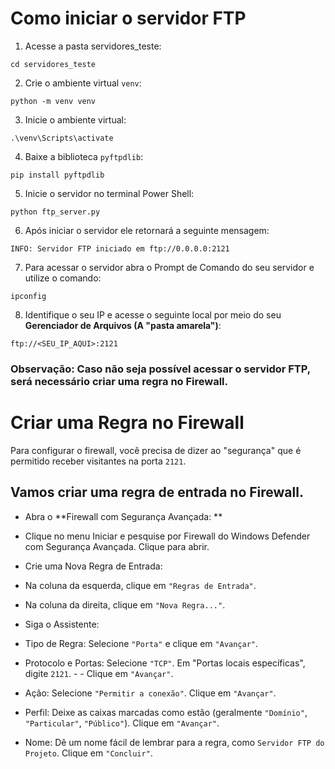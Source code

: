 # Como iniciar o servidor FTP

1. Acesse a pasta servidores_teste:

```
cd servidores_teste
```

2. Crie o ambiente virtual `venv`:

```
python -m venv venv
```

3. Inicie o ambiente virtual:

```
.\venv\Scripts\activate
```

4. Baixe a biblioteca `pyftpdlib`:

```
pip install pyftpdlib
```

5. Inicie o servidor no terminal Power Shell:
```
python ftp_server.py 
```

6. Após iniciar o servidor ele retornará a seguinte mensagem:

```
INFO: Servidor FTP iniciado em ftp://0.0.0.0:2121
```

7. Para acessar o servidor abra o Prompt de Comando do seu servidor e utilize o comando:

```
ipconfig
```

8. Identifique o seu IP e acesse o seguinte local por meio do seu **Gerenciador de Arquivos  (A "pasta amarela")**:

```
ftp://<SEU_IP_AQUI>:2121
```

### Observação: Caso não seja possível acessar o servidor FTP, será necessário criar uma regra no Firewall.

# Criar uma Regra no Firewall

Para configurar o firewall, você precisa de dizer ao "segurança" que é permitido receber visitantes na porta `2121`. 

## Vamos criar uma regra de entrada no Firewall.

- Abra o **Firewall com Segurança Avançada: ** 

- Clique no menu Iniciar e pesquise por Firewall do Windows Defender com Segurança Avançada. Clique para abrir.

- Crie uma Nova Regra de Entrada:

- Na coluna da esquerda, clique em `"Regras de Entrada"`.

- Na coluna da direita, clique em `"Nova Regra..."`.

- Siga o Assistente:

- Tipo de Regra: Selecione `"Porta"` e clique em `"Avançar"`.

- Protocolo e Portas: Selecione `"TCP"`. Em "Portas locais específicas", digite `2121`. - - Clique em `"Avançar"`.

- Ação: Selecione `"Permitir a conexão"`. Clique em `"Avançar"`.

- Perfil: Deixe as caixas marcadas como estão (geralmente `"Domínio"`, `"Particular"`, `"Público"`). Clique em `"Avançar"`.

- Nome: Dê um nome fácil de lembrar para a regra, como `Servidor FTP do Projeto`. Clique em `"Concluir"`.
